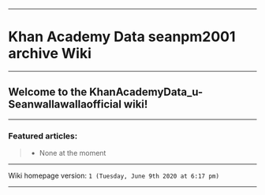 ***

# Khan Academy Data seanpm2001 archive Wiki

***

## Welcome to the KhanAcademyData_u-Seanwallawallaofficial wiki!

***

### Featured articles:

> * None at the moment

***

Wiki homepage version: `1 (Tuesday, June 9th 2020 at 6:17 pm)`

***
